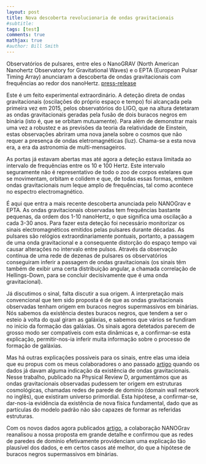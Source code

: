 ```yaml
---
layout: post
title: Nova descoberta revolucionaria de ondas gravitacionais
#subtitle: 
tags: [test]
comments: true
mathjax: true
#author: Bill Smith
---
```


Observatórios de pulsares, entre eles o NanoGRAV (North American Nanohertz Observatory for Gravitational Waves) e o EPTA (European Pulsar Timing Array) anunciaram a descoberta de ondas gravitacionais com frequências ao redor dos nanoHertz. [press-release](https://nanograv.org/news/15yrDataSet)

Este é um feito experimental extraordinário. A deteção direta de ondas gravitacionais (oscilações do próprio espaço e tempo) foi alcançada pela primeira vez em 2015, pelos observatórios do LIGO, que na altura detetaram as ondas gravitacionais geradas pela fusão de dois buracos negros em binária (isto é, que se orbitam mutuamente). Para além de demonstrar mais uma vez a robustez e as previsões da teoria da relatividade de Einstein, estas observações abriram uma nova janela sobre o cosmos que não requer a presença de ondas eletromagnéticas (luz). Chama-se a esta nova era, a era da astronomia de multi-mensageiros.

As portas já estavam abertas mas até agora a deteção estava limitada ao intervalo de frequências entre os 10 e 100 Hertz. Este intervalo seguramente não é representativo de todo o zoo de corpos estelares que se movimentam, orbitam e colidem e que, de todas essas formas, emitem ondas gravitacionais num leque amplo de frequências, tal como acontece no espectro electromagnético.

É aqui que entra a mais recente descoberta anunciada pelo NANOGrav e EPTA. As ondas gravitacionais observadas tem frequências bastante pequenas, da ordem dos 1-10 nanoHertz, o que significa uma oscilação a cada 3-30 anos. Para fazer esta deteção foi necessário monitorizar os sinais electromagnéticos emitidos pelas pulsares durante décadas. As pulsares são relógios extraordinariamente pontuais, portanto, a passagem de uma onda gravitacional e a consequente distorção do espaço tempo vai causar alterações no intervalo entre pulsos. Através da observação contínua de uma rede de dezenas de pulsares os observatórios conseguiram inferir a passagem de ondas gravitacionais (os sinais têm também de exibir uma certa distribuição angular, a chamada correlação de Hellings-Down, para se concluir decisivamente que é uma onda gravitacional).

Já discutimos o sinal, falta discutir a sua origem. A interpretação mais convencional que tem sido proposta é de que as ondas gravitacionais observadas tenham origem em buracos negros supermassivos em binárias. Nós sabemos da existência destes buracos negros, que tendem a ser o esteio à volta do qual giram as galáxias, e sabemos que vários se fundiram no inicio da formação das galáxias. Os sinais agora detetados parecem de grosso modo ser compatíveis com esta dinâmicas e, a confirmar-se esta explicação, permitir-nos-ia inferir muita informação sobre o processo de formação de galáxias.

Mas há outras explicações possíveis para os sinais, entre elas uma ideia que eu propus com os meus colaboradores o ano passado [artigo](https://iopscience.iop.org/article/10.1088/1475-7516/2023/02/001) quando os dados já davam alguma indicação da existência de ondas gravitacionais. Nesse trabalho, publicado na Physical Review D, argumentámos que as ondas gravitacionais observadas pudessem ter origem em estruturas cosmológicas, chamadas redes de parede de domínio (domain wall network no inglês), que existiram universo primordial. Esta hipótese, a confirmar-se, dar-nos-ia evidência da existência de nova física fundamental, dado que as partículas do modelo padrão não são capazes de formar as referidas estruturas.

Com os novos dados agora publicados [artigo](https://iopscience.iop.org/article/10.3847/2041-8213/acdc91), a colaboração NANOGrav reanalisou a nossa proposta em grande detalhe e confirmou que as redes de paredes de domínio efetivamente providenciam uma explicação tão plausível dos dados, e em certos casos até melhor, do que a hipótese de buracos negros supermassivos em binárias.
